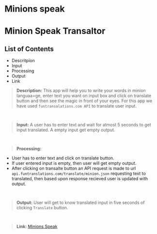 # Minions speak

# Minion Speak Transaltor

## List of Contents
- Descritpion
- Input
- Processing
- Output
- Link

> **Description:** This app will help you to write your words in minion languaa=ge, enter text you want on input box and click on translate button and then see the magic in front of your eyes. For this app we have used `funtransalations.com API` to translate user input.

<br>

> **Input:** A user has to enter text and wait for atmost 5 seconds to get input translated. A empty input get empty output.

<br>

> **Processing:**
- User has to enter text and click on translate button.
- If user entered input is empty, then user will get empty output.
- After clicking on transalte button an API request is made to url `api.funtranslations.com/translate/minion.json` requesting text to translated, then based upon response recieved user is updated with output.

<br>

> **Output:** User will get to know translated input in five seconds of clicking `Translate` button.

<br>

> **Link:** [Minions Speak](https://arpit-apple-talk.netlify.app/)
 